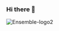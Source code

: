 ### Hi there 👋
![Ensemble-logo2](https://user-images.githubusercontent.com/80694192/133774326-e3628a0f-2540-48a3-8dbf-1efbf0ca1c83.png)

<!--
**thomasjacquet/thomasjacquet** is a ✨ _special_ ✨ repository because its `README.md` (this file) appears on your GitHub profile.

Here are some ideas to get you started:

- 🔭 I’m currently working on ...
- 🌱 I’m currently learning ...
- 👯 I’m looking to collaborate on ...
- 🤔 I’m looking for help with ...
- 💬 Ask me about ...
- 📫 How to reach me: ...
- 😄 Pronouns: ...
- ⚡ Fun fact: ...
-->
